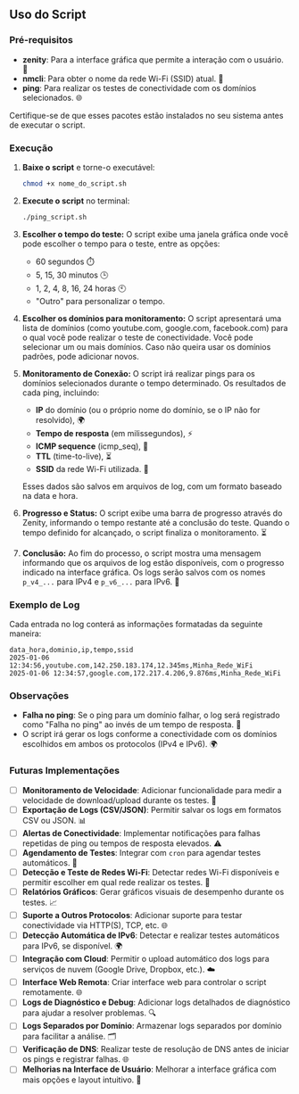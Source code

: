 ## Uso do Script

### Pré-requisitos
- **zenity**: Para a interface gráfica que permite a interação com o usuário. 🎨
- **nmcli**: Para obter o nome da rede Wi-Fi (SSID) atual. 📶
- **ping**: Para realizar os testes de conectividade com os domínios selecionados. 🌐

Certifique-se de que esses pacotes estão instalados no seu sistema antes de executar o script.

### Execução

1. **Baixe o script** e torne-o executável:
   ```bash
   chmod +x nome_do_script.sh
   ```

2. **Execute o script** no terminal:
   ```bash
   ./ping_script.sh
   ```

3. **Escolher o tempo do teste:**
   O script exibe uma janela gráfica onde você pode escolher o tempo para o teste, entre as opções:
   - 60 segundos ⏱️
   - 5, 15, 30 minutos 🕒
   - 1, 2, 4, 8, 16, 24 horas 🕙
   - "Outro" para personalizar o tempo.

4. **Escolher os domínios para monitoramento:**
   O script apresentará uma lista de domínios (como youtube.com, google.com, facebook.com) para o qual você pode realizar o teste de conectividade. Você pode selecionar um ou mais domínios. Caso não queira usar os domínios padrões, pode adicionar novos.

5. **Monitoramento de Conexão:**
   O script irá realizar pings para os domínios selecionados durante o tempo determinado. Os resultados de cada ping, incluindo:
   - **IP** do domínio (ou o próprio nome do domínio, se o IP não for resolvido), 🌍
   - **Tempo de resposta** (em milissegundos), ⚡
   - **ICMP sequence** (icmp_seq), 🔢
   - **TTL** (time-to-live), ⏳
   - **SSID** da rede Wi-Fi utilizada. 📶

   Esses dados são salvos em arquivos de log, com um formato baseado na data e hora.

6. **Progresso e Status:**
   O script exibe uma barra de progresso através do Zenity, informando o tempo restante até a conclusão do teste. Quando o tempo definido for alcançado, o script finaliza o monitoramento. ⏳

7. **Conclusão:**
   Ao fim do processo, o script mostra uma mensagem informando que os arquivos de log estão disponíveis, com o progresso indicado na interface gráfica. Os logs serão salvos com os nomes `p_v4_...` para IPv4 e `p_v6_...` para IPv6. 📂

### Exemplo de Log
Cada entrada no log conterá as informações formatadas da seguinte maneira:
```
data_hora,dominio,ip,tempo,ssid
2025-01-06 12:34:56,youtube.com,142.250.183.174,12.345ms,Minha_Rede_WiFi
2025-01-06 12:34:57,google.com,172.217.4.206,9.876ms,Minha_Rede_WiFi
```

### Observações

- **Falha no ping**: Se o ping para um domínio falhar, o log será registrado como "Falha no ping" ao invés de um tempo de resposta. 🚫
- O script irá gerar os logs conforme a conectividade com os domínios escolhidos em ambos os protocolos (IPv4 e IPv6). 🌍

### Futuras Implementações

- [ ] **Monitoramento de Velocidade**: Adicionar funcionalidade para medir a velocidade de download/upload durante os testes. 🚀
- [ ] **Exportação de Logs (CSV/JSON)**: Permitir salvar os logs em formatos CSV ou JSON. 📊
- [ ] **Alertas de Conectividade**: Implementar notificações para falhas repetidas de ping ou tempos de resposta elevados. ⚠️
- [ ] **Agendamento de Testes**: Integrar com `cron` para agendar testes automáticos. 📅
- [ ] **Detecção e Teste de Redes Wi-Fi**: Detectar redes Wi-Fi disponíveis e permitir escolher em qual rede realizar os testes. 📡
- [ ] **Relatórios Gráficos**: Gerar gráficos visuais de desempenho durante os testes. 📈
- [ ] **Suporte a Outros Protocolos**: Adicionar suporte para testar conectividade via HTTP(S), TCP, etc. 🌐
- [ ] **Detecção Automática de IPv6**: Detectar e realizar testes automáticos para IPv6, se disponível. 🌍
- [ ] **Integração com Cloud**: Permitir o upload automático dos logs para serviços de nuvem (Google Drive, Dropbox, etc.). ☁️
- [ ] **Interface Web Remota**: Criar interface web para controlar o script remotamente. 🌐
- [ ] **Logs de Diagnóstico e Debug**: Adicionar logs detalhados de diagnóstico para ajudar a resolver problemas. 🔍
- [ ] **Logs Separados por Domínio**: Armazenar logs separados por domínio para facilitar a análise. 🗂️
- [ ] **Verificação de DNS**: Realizar teste de resolução de DNS antes de iniciar os pings e registrar falhas. 🌐
- [ ] **Melhorias na Interface de Usuário**: Melhorar a interface gráfica com mais opções e layout intuitivo. 🎨
